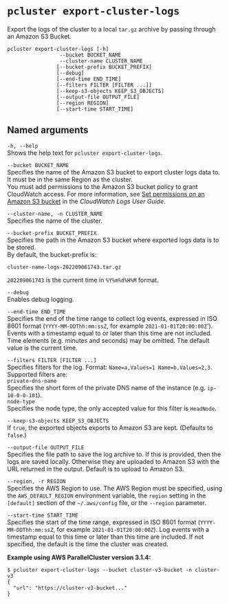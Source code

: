 # `pcluster export-cluster-logs`<a name="pcluster.export-cluster-logs-v3"></a>

Export the logs of the cluster to a local `tar.gz` archive by passing through an Amazon S3 Bucket\.

```
pcluster export-cluster-logs [-h]
                 --bucket BUCKET_NAME
                 --cluster-name CLUSTER_NAME 
                [--bucket-prefix BUCKET_PREFIX]
                [--debug]
                [--end-time END_TIME]
                [--filters FILTER [FILTER ...]]
                [--keep-s3-objects KEEP_S3_OBJECTS]
                [--output-file OUTPUT_FILE]
                [--region REGION]
                [--start-time START_TIME]
```

## Named arguments<a name="pcluster-v3.export-cluster-logs.namedargs"></a>

`-h, --help`  
Shows the help text for `pcluster export-cluster-logs`\.

`--bucket BUCKET_NAME`  
Specifies the name of the Amazon S3 bucket to export cluster logs data to\. It must be in the same Region as the cluster\.  
You must add permissions to the Amazon S3 bucket policy to grant CloudWatch access\. For more information, see [Set permissions on an Amazon S3 bucket](https://docs.aws.amazon.com/AmazonCloudWatch/latest/logs/S3ExportTasks.html#S3Permissions) in the *CloudWatch Logs User Guide*\.

`--cluster-name, -n CLUSTER_NAME`  
Specifies the name of the cluster\.

`--bucket-prefix BUCKET_PREFIX`  
Specifies the path in the Amazon S3 bucket where exported logs data is to be stored\.  
By default, the bucket\-prefix is:  

```
cluster-name-logs-202209061743.tar.gz
```
`202209061743` is the current time in `%Y%m%d%H%M` format\.

`--debug`  
Enables debug logging\.

`--end-time END_TIME`  
Specifies the end of the time range to collect log events, expressed in ISO 8601 format \(`YYYY-MM-DDThh:mm:ssZ`, for example `2021-01-01T20:00:00Z`'\)\. Events with a timestamp equal to or later than this time are not included\. Time elements \(e\.g\. minutes and seconds\) may be omitted\. The default value is the current time\.

`--filters FILTER [FILTER ...]`  
Specifies filters for the log\. Format: `Name=a,Values=1 Name=b,Values=2,3`\. Supported filters are:    
`private-dns-name`  
Specifies the short form of the private DNS name of the instance \(e\.g\. `ip-10-0-0-101`\)\.  
`node-type`  
Specifies the node type, the only accepted value for this filter is `HeadNode`\.

`--keep-s3-objects KEEP_S3_OBJECTS`  
If `true`, the exported objects exports to Amazon S3 are kept\. \(Defaults to `false`\.\)

`--output-file OUTPUT_FILE`  
Specifies the file path to save the log archive to\. If this is provided, then the logs are saved locally\. Otherwise they are uploaded to Amazon S3 with the URL returned in the output\. Default is to upload to Amazon S3\.

`--region, -r REGION`  
Specifies the AWS Region to use\. The AWS Region must be specified, using the `AWS_DEFAULT_REGION` environment variable, the `region` setting in the `[default]` section of the `~/.aws/config` file, or the `--region` parameter\.

`--start-time START_TIME`  
Specifies the start of the time range, expressed in ISO 8601 format \(`YYYY-MM-DDThh:mm:ssZ`, for example `2021-01-01T20:00:00Z`\)\. Log events with a timestamp equal to this time or later than this time are included\. If not specified, the default is the time the cluster was created\.

**Example using AWS ParallelCluster version 3\.1\.4:**

```
$ pcluster export-cluster-logs --bucket cluster-v3-bucket -n cluster-v3
{
  "url": "https://cluster-v3-bucket..."
}
```